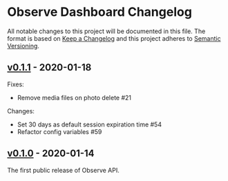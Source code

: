# Observe Dashboard Changelog

All notable changes to this project will be documented in this file. The format is based on [Keep a Changelog](http://keepachangelog.com/) and this project adheres to [Semantic Versioning](http://semver.org/).

## [v0.1.1] - 2020-01-18

Fixes:

- Remove media files on photo delete #21

Changes:

- Set 30 days as default session expiration time #54
- Refactor config variables #59

[v0.1.1]: https://github.com/developmentseed/observe-api/compare/v0.1.0...v0.1.1


## [v0.1.0] - 2020-01-14

The first public release of Observe API.

[v0.1.0]: https://github.com/developmentseed/observe-api/compare/f5fe7a49de7ed481dcf0dc47142810636266c971...v0.1.0
